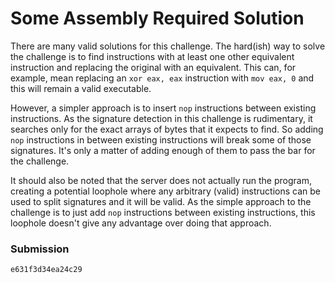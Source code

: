 # Some Assembly Required Solution

There are many valid solutions for this challenge. The hard(ish) way to solve the challenge is to find instructions with
at least one other equivalent instruction and replacing the original with an equivalent. This can, for example, mean
replacing an `xor eax, eax` instruction with `mov eax, 0` and this will remain a valid executable.

However, a simpler approach is to insert `nop` instructions between existing instructions. As the signature detection in
this challenge is rudimentary, it searches only for the exact arrays of bytes that it expects to find. So adding `nop`
instructions in between existing instructions will break some of those signatures. It's only a matter of adding enough
of them to pass the bar for the challenge.

It should also be noted that the server does not actually run the program, creating a potential loophole where any
arbitrary (valid) instructions can be used to split signatures and it will be valid. As the simple approach to the
challenge is to just add `nop` instructions between existing instructions, this loophole doesn't give any advantage over
doing that approach.

### Submission

```
e631f3d34ea24c29
```


